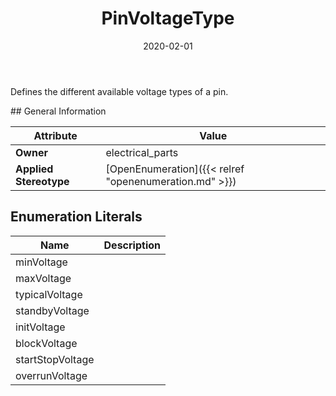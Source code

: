 ﻿---
title: PinVoltageType
toc: false
type: specs
date: "2020-02-01"
draft: false
specification: VEC
version: 1.2.0
documentType: "Recommendation"
elementType: Class
classes:
  - PinVoltageType
menu_name: vec-1.2.0
---
<p> Defines the different available voltage types of a pin.      </p>
## General Information

| Attribute               | Value |
|-------------------------|-------|
| **Owner**               | electrical_parts |
| **Applied Stereotype**  | [OpenEnumeration]({{< relref "openenumeration.md" >}})<br/>  |

## Enumeration Literals
| Name          | **Description** |
|---------------|-----------------|
| minVoltage |  |
| maxVoltage |  |
| typicalVoltage |  |
| standbyVoltage |  |
| initVoltage |  |
| blockVoltage |  |
| startStopVoltage |  |
| overrunVoltage |  |
